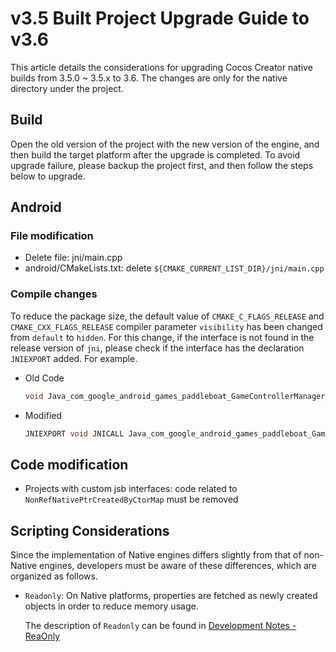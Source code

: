 # v3.5 Built Project Upgrade Guide to v3.6

This article details the considerations for upgrading Cocos Creator native builds from 3.5.0 ~ 3.5.x to 3.6. The changes are only for the native directory under the project.

## Build

Open the old version of the project with the new version of the engine, and then build the target platform after the upgrade is completed. To avoid upgrade failure, please backup the project first, and then follow the steps below to upgrade.

## Android

### File modification

- Delete file: jni/main.cpp
- android/CMakeLists.txt: delete `${CMAKE_CURRENT_LIST_DIR}/jni/main.cpp`

### Compile changes

To reduce the package size, the default value of `CMAKE_C_FLAGS_RELEASE` and `CMAKE_CXX_FLAGS_RELEASE` compiler parameter `visibility` has been changed from `default` to `hidden`. For this change, if the interface is not found in the release version of `jni`, please check if the interface has the declaration `JNIEXPORT` added. For example.

- Old Code

    ```c++
    void Java_com_google_android_games_paddleboat_GameControllerManager_onMouseConnected
    ```

- Modified

    ````c++
    JNIEXPORT void JNICALL Java_com_google_android_games_paddleboat_GameControllerManager_onMouseConnected
    ````

## Code modification

- Projects with custom jsb interfaces: code related to `NonRefNativePtrCreatedByCtorMap` must be removed

## Scripting Considerations

Since the implementation of Native engines differs slightly from that of non-Native engines, developers must be aware of these differences, which are organized as follows.

- `Readonly`: On Native platforms, properties are fetched as newly created objects in order to reduce memory usage.

    The description of `Readonly` can be found in [Development Notes - ReaOnly](../../scripting/readonly.md#readonly)

